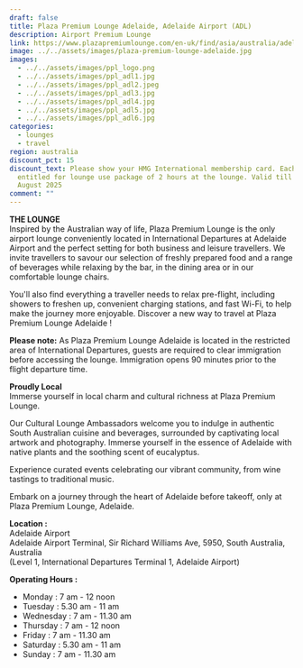 ```yaml
---
draft: false
title: Plaza Premium Lounge Adelaide, Adelaide Airport (ADL)
description: Airport Premium Lounge
link: https://www.plazapremiumlounge.com/en-uk/find/asia/australia/adelaide/adelaide-airport/international-departures-terminal-one
image: ../../assets/images/plaza-premium-lounge-adelaide.jpg
images:
  - ../../assets/images/ppl_logo.png
  - ../../assets/images/ppl_adl1.jpg
  - ../../assets/images/ppl_adl2.jpeg
  - ../../assets/images/ppl_adl3.jpg
  - ../../assets/images/ppl_adl4.jpg
  - ../../assets/images/ppl_adl5.jpg
  - ../../assets/images/ppl_adl6.jpg
categories:
  - lounges
  - travel
region: australia
discount_pct: 15
discount_text: Please show your HMG International membership card. Each visit is
  entitled for lounge use package of 2 hours at the lounge. Valid till 31st
  August 2025
comment: ""
---
```


**THE LOUNGE**\
Inspired by the Australian way of life, Plaza Premium Lounge is the only airport lounge conveniently located in International Departures at Adelaide Airport and the perfect setting for both business and leisure travellers. We invite travellers to savour our selection of freshly prepared food and a range of beverages while relaxing by the bar, in the dining area or in our comfortable lounge chairs.

You'll also find everything a traveller needs to relax pre-flight, including showers to freshen up, convenient charging stations, and fast Wi-Fi, to help make the journey more enjoyable. Discover a new way to travel at Plaza Premium Lounge Adelaide !

**Please note:** As Plaza Premium Lounge Adelaide is located in the restricted area of International Departures, guests are required to clear immigration before accessing the lounge. Immigration opens 90 minutes prior to the flight departure time.

**Proudly Local**\
Immerse yourself in local charm and cultural richness at Plaza Premium Lounge.

Our Cultural Lounge Ambassadors welcome you to indulge in authentic South Australian cuisine and beverages, surrounded by captivating local artwork and photography. Immerse yourself in the essence of Adelaide with native plants and the soothing scent of eucalyptus.

Experience curated events celebrating our vibrant community, from wine tastings to traditional music.

Embark on a journey through the heart of Adelaide before takeoff, only at Plaza Premium Lounge, Adelaide.

**Location :**\
Adelaide Airport\
Adelaide Airport Terminal, Sir Richard Williams Ave, 5950, South Australia, Australia\
(Level 1, International Departures Terminal 1, Adelaide Airport)

**Operating Hours :**

- Monday : 7 am - 12 noon
- Tuesday : 5.30 am - 11 am
- Wednesday : 7 am - 11.30 am
- Thursday : 7 am - 12 noon
- Friday : 7 am - 11.30 am
- Saturday : 5.30 am - 11 am
- Sunday : 7 am - 11.30 am
